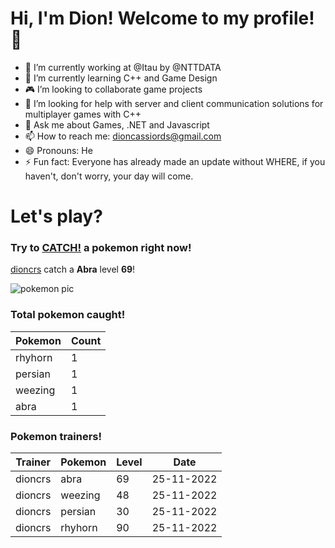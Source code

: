 # Hi, I'm Dion! Welcome to my profile!👋

- :bank: I’m currently working at @Itau by @NTTDATA
- :rocket: I’m currently learning C++ and Game Design
- :video_game: I’m looking to collaborate game projects
- :satellite: I’m looking for help with server and client communication solutions for multiplayer games with C++
- 💬 Ask me about Games, .NET and Javascript
- 📫 How to reach me: dioncassiords@gmail.com
- 😄 Pronouns: He
- ⚡ Fun fact: Everyone has already made an update without WHERE, if you haven't, don't worry, your day will come.

# Let's play?

### Try to [CATCH!](https://github.com/dioncrs/dioncrs/issues/new?title=Catch+a+Pokemon&body=Just+click+%27Submit+new+issue%27+and+catch+a+pokemon.) a pokemon right now!
[dioncrs](https://www.github.com/dioncrs) catch a **Abra** level **69**!

![pokemon pic](https://assets.pokemon.com/assets/cms2/img/pokedex/full/063.png)
### Total pokemon caught!
|Pokemon|Count|
|-|-|
|rhyhorn|1
|persian|1
|weezing|1
|abra|1
### Pokemon trainers!
|Trainer|Pokemon|Level|Date|
|-|-|-|-|
|dioncrs|abra|69|25-11-2022
|dioncrs|weezing|48|25-11-2022
|dioncrs|persian|30|25-11-2022
|dioncrs|rhyhorn|90|25-11-2022
